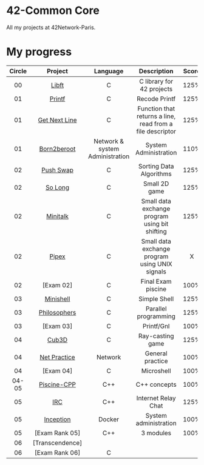 # 42-Common Core
All my projects at 42Network-Paris. 

# My progress
| Circle | Project | Language | Description | Score | 
|:-----:|:-------:|:--------:|:-----------:|:-----:|
|00| [Libft](https://github.com/Athiebaut/42-Libft) | C | C library for 42 projects | 125% |
|01| [Printf](https://github.com/Athiebaut/42-Printf) | C | Recode Printf | 125% |
|01| [Get Next Line](https://github.com/Athiebaut/42-Get_Next_Line) | C | Function that returns a line, read from a file descriptor | 125% |
|01| [Born2beroot](https://github.com/Athiebaut/42-Born_to_be_Root) | Network & system Administration | System Administration | 110% |
|02| [Push Swap](https://github.com/Athiebaut/42-Push_swap) | C | Sorting Data Algorithms | 125% |
|02| [So Long](https://github.com/Athiebaut/42-So_long) | C | Small 2D game | 125% |
|02| [Minitalk](https://github.com/Athiebaut/42-MiniTalk) | C | Small data exchange program using bit shifting | 125% |
|02| [Pipex](https://github.com/Athiebaut/42-Pipex) | C | Small data exchange program using UNIX signals | X |
|02| [Exam 02] | C | Final Exam piscine | 100% |
|03| [Minishell](https://github.com/Athiebaut/42-Minishell) | C | Simple Shell | 125% |
|03| [Philosophers](https://github.com/Athiebaut/42-Philosophers) | C | Parallel programming | 125% |
|03| [Exam 03] | C | Printf/Gnl | 100% |
|04| [Cub3D](https://github.com/Athiebaut/42-Cub3d) | C | Ray-casting game | 125% |
|04| [Net Practice](https://github.com/Athiebaut/42-Net_practice) | Network | General practice | 100% |
|04| [Exam 04] | C | Microshell | 100% |
|04-05| [Piscine-CPP](https://github.com/Athiebaut/42-Piscine_CPP) | C++ | C++ concepts | 100% |
|05| [IRC](https://github.com/Athiebaut/42-IRC) | C++ | Internet Relay Chat | 125% |
|05| [Inception]() | Docker | System administration | 100% |
|05| [Exam Rank 05] | C++ | 3 modules | 100% |
|06| [Transcendence] | | | |
|06| [Exam Rank 06] | C | | |
